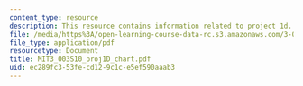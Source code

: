 ```yaml
---
content_type: resource
description: This resource contains information related to project 1d.
file: /media/https%3A/open-learning-course-data-rc.s3.amazonaws.com/3-003-principles-of-engineering-practice-spring-2010/ec289fc353fecd129c1ce5ef590aaab3_MIT3_003S10_proj1D_chart.pdf
file_type: application/pdf
resourcetype: Document
title: MIT3_003S10_proj1D_chart.pdf
uid: ec289fc3-53fe-cd12-9c1c-e5ef590aaab3
---
```

